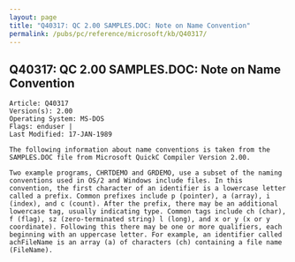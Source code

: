 ```yaml
---
layout: page
title: "Q40317: QC 2.00 SAMPLES.DOC: Note on Name Convention"
permalink: /pubs/pc/reference/microsoft/kb/Q40317/
---
```


## Q40317: QC 2.00 SAMPLES.DOC: Note on Name Convention

	Article: Q40317
	Version(s): 2.00
	Operating System: MS-DOS
	Flags: enduser |
	Last Modified: 17-JAN-1989
	
	The following information about name conventions is taken from the
	SAMPLES.DOC file from Microsoft QuickC Compiler Version 2.00.
	
	Two example programs, CHRTDEMO and GRDEMO, use a subset of the naming
	conventions used in OS/2 and Windows include files. In this
	convention, the first character of an identifier is a lowercase letter
	called a prefix. Common prefixes include p (pointer), a (array), i
	(index), and c (count). After the prefix, there may be an additional
	lowercase tag, usually indicating type. Common tags include ch (char),
	f (flag), sz (zero-terminated string) l (long), and x or y (x or y
	coordinate). Following this there may be one or more qualifiers, each
	beginning with an uppercase letter. For example, an identifier called
	achFileName is an array (a) of characters (ch) containing a file name
	(FileName).
